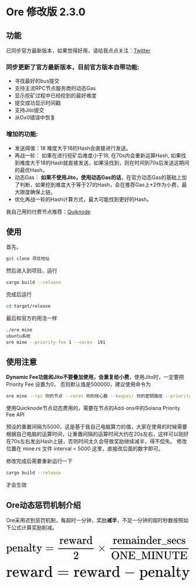 # Ore 修改版 2.3.0

## 功能

已同步官方最新版本，如果觉得好用，请给我点点关注：[Twitter](https://x.com/YTDiscovery921)

### 同步更新了官方最新版本，目前官方版本自带功能:
* 寻找最好的bus提交
* 支持主流RPC节点服务商的动态Gas
* 显示挖矿过程中已经挖到的最好难度
* 提交成功显示时间戳
* 支持Jito提交
* 从Ox0错误中恢复

### 增加的功能:
* 发送阈值：18   难度大于18的Hash会直接进行发送。
* 再战一轮： 如果在进行挖矿后难度小于18, 在70s内会重新运算Hash, 如果找到难度大于18的Hash就直接发送，如果没找到，则在时间到70s后发送这期间的最优Hash。
* 动态Gas： **如果不使用Jito，使用动态Gas的话**，在官方动态Gas的基础上加了判断，如果挖到难度大于等于27的Hash，会在推荐Gas上*2作为小费，最大限度确保上链。
* 优化再战一轮的Hash计算方式，最大可能找到更好的Hash。 

我自己用的付费节点推荐：[Quiknode](https://www.quicknode.com/?via=yt)

## 使用

首先，
```sh
git clone 项目地址
```

然后进入到项目，运行
```sh
cargo build --release
```

完成后运行
```sh
cd target/release
```

最后和官方的用法一样
```sh
./ore mine
ubuntu系统
ore mine --priority-fee 1 --cores  191
```
## 使用注意
**Dynamic Fee功能和Jito不要叠加使用，会重复给小费**，使用Jito时，一定要把 Priority Fee 设置为0， 否则默认值是500000，建议使用命令为
```sh
ore mine --rpc 你的节点 --cores 你的核心数 --keypair 你的密钥路径 --priority-fee 0 --jito
```

使用Quicknode节点动态费用的，需要在节点的Add-ons中的Solana Priority Fee API

预设的重置间隔为5000，这是基于我自己电脑算力的值，大家在使用的时候需要根据自己电脑的运算时间，让重置间隔的运算时间大约在20s左右，这样可以刚好在70s左右发出Hash上链，否则时间太久会导致奖励继续减半，得不偿失。
修改位置在 mine.rs 文件 interval = 5000 这里，直接改后面的数字即可。

修改完成后需要重新运行一下
```sh
cargo build --release
```
才会生效

## Ore动态惩罚机制介绍

Ore采用迟到惩罚机制，每超时一分钟，奖励**减半**，不足一分钟的超时秒数按照如下公式计算奖励削减。

![惩罚](./formula/QianJianTec1723374388895.jpg)

![最后奖励](./formula/QianJianTec1723374376193.jpg)



